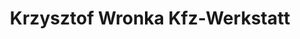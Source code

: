 ---
title: "Krzysztof Wronka Kfz-Werkstatt"
url: /ostritz/krzysztof-wronka-kfz-werkstatt/
shop: Autowerkstatt
---